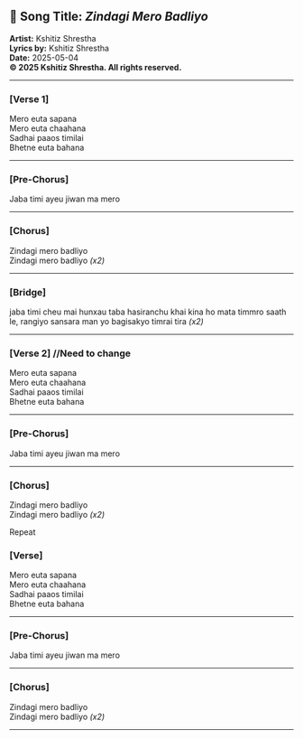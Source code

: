 ## 🎵 Song Title: *Zindagi Mero Badliyo*

**Artist:** Kshitiz Shrestha  
**Lyrics by:** Kshitiz Shrestha  
**Date:** 2025-05-04  
**© 2025 Kshitiz Shrestha. All rights reserved.**

---

### [Verse 1]  
Mero euta sapana  
Mero euta chaahana  
Sadhai paaos timilai  
Bhetne euta bahana  

---

### [Pre-Chorus]  
Jaba timi ayeu jiwan ma mero  

---

### [Chorus]  
Zindagi mero badliyo  
Zindagi mero badliyo  *(x2)*

---

### [Bridge] 
jaba timi cheu mai hunxau taba
hasiranchu khai kina ho mata
timmro saath le, rangiyo sansara
man yo bagisakyo timrai tira  *(x2)*

---

### [Verse 2]  //Need to change
Mero euta sapana  
Mero euta chaahana  
Sadhai paaos timilai  
Bhetne euta bahana  

---

### [Pre-Chorus]  
Jaba timi ayeu jiwan ma mero  

---

### [Chorus]  
Zindagi mero badliyo  
Zindagi mero badliyo  *(x2)*


Repeat

### [Verse]  
Mero euta sapana  
Mero euta chaahana  
Sadhai paaos timilai  
Bhetne euta bahana  

---

### [Pre-Chorus]  
Jaba timi ayeu jiwan ma mero  

---

### [Chorus]  
Zindagi mero badliyo  
Zindagi mero badliyo  *(x2)*

---
